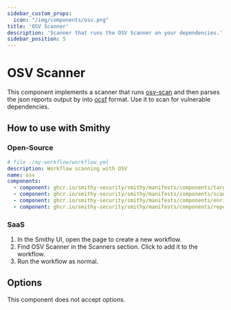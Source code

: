 ```yaml
---
sidebar_custom_props:
  icon: "/img/components/osv.png"
title: 'OSV Scanner'
description: 'Scanner that runs the OSV Scanner on your dependencies.'
sidebar_position: 5
---
```


# OSV Scanner

This component implements a scanner
that runs [osv-scan](https://google.github.io/osv-scanner/) and then parses the json reports output by into [ocsf](https://github.com/ocsf) format.
Use it to scan for vulnerable dependencies.

## How to use with Smithy

### Open-Source

```yaml
# file ./my-workflow/workflow.yml
description: Workflow scanning with OSV
name: osv
components:
  - component: ghcr.io/smithy-security/smithy/manifests/components/targets/git-clone:v1.3.2
  - component: ghcr.io/smithy-security/smithy/manifests/components/scanners/osv-scanner:v1.2.3
  - component: ghcr.io/smithy-security/smithy/manifests/components/enrichers/custom-annotation:v0.1.2
  - component: ghcr.io/smithy-security/smithy/manifests/components/reporters/json-logger:v1.0.2
```

### SaaS

1. In the Smithy UI, open the page to create a new workflow.
2. Find OSV Scanner in the Scanners section. Click to add it to the workflow.
3. Run the workflow as normal.

## Options

This component does not accept options.
